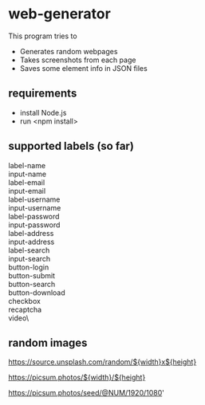 # web-generator
This program tries to
* Generates random webpages
* Takes screenshots from each page
* Saves some element info in JSON files

## requirements
* install Node.js
* run \<npm install\>

## supported labels (so far)
label-name\
input-name\
label-email\
input-email\
label-username\
input-username\
label-password\
input-password\
label-address\
input-address\
label-search\
input-search\
button-login\
button-submit\
button-search\
button-download\
checkbox\
recaptcha\
video\

## random images
https://source.unsplash.com/random/${width}x${height}

https://picsum.photos/${width}/${height}

https://picsum.photos/seed/@NUM/1920/1080'
